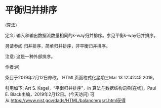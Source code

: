 # 平衡归并排序


(算法)



定义:
输入和输出数据流数量相同的k-way归并排序。参见平衡k-way归并排序。



另请参阅
归并排序，简单归并排序，非平衡归并排序。



注意:
这是一种外部排序。


作者:问







条目于2019年2月12日修改。
HTML页面格式化星期三Mar 13 12:42:45 2019。



引用如下:
Art S. Kagel，“平衡归并排序”，in
算法与数据结构词典[在线]，Paul E. Black主编，2019年2月12日。(今天访问)
可从:https://www.nist.gov/dads/HTML/balancmrgsrt.html获得